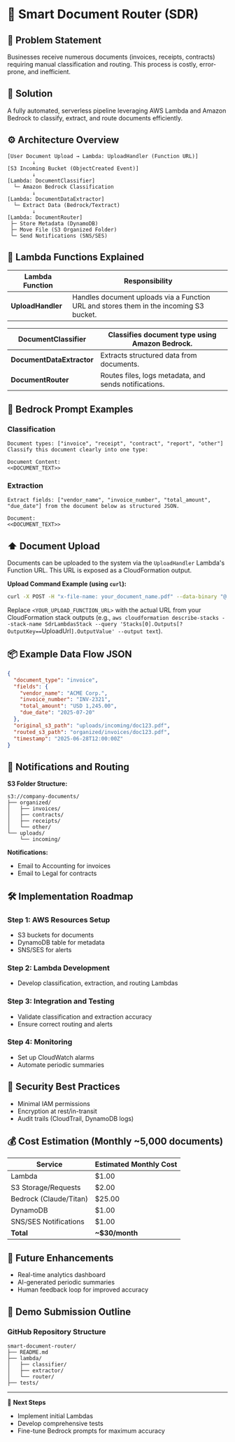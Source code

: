 # 📂 Smart Document Router (SDR)

## 📝 Problem Statement

Businesses receive numerous documents (invoices, receipts, contracts) requiring manual classification and routing. This process is costly, error-prone, and inefficient.

## 🚀 Solution

A fully automated, serverless pipeline leveraging AWS Lambda and Amazon Bedrock to classify, extract, and route documents efficiently.

## ⚙️ Architecture Overview

```
[User Document Upload → Lambda: UploadHandler (Function URL)]
        ↓
[S3 Incoming Bucket (ObjectCreated Event)]
        ↓
[Lambda: DocumentClassifier]
  └─ Amazon Bedrock Classification
        ↓
[Lambda: DocumentDataExtractor]
  └─ Extract Data (Bedrock/Textract)
        ↓
[Lambda: DocumentRouter]
 ├─ Store Metadata (DynamoDB)
 ├─ Move File (S3 Organized Folder)
 └─ Send Notifications (SNS/SES)
```

## 🔧 Lambda Functions Explained

| Lambda Function   | Responsibility                                  |
| ----------------- | ----------------------------------------------- |
| **UploadHandler** | Handles document uploads via a Function URL and stores them in the incoming S3 bucket. |

| **DocumentClassifier**    | Classifies document type using Amazon Bedrock.        |
| ------------------------- | ----------------------------------------------------- |
| **DocumentDataExtractor** | Extracts structured data from documents.              |
| **DocumentRouter**        | Routes files, logs metadata, and sends notifications. |

## 🧠 Bedrock Prompt Examples

### Classification

```
Document types: ["invoice", "receipt", "contract", "report", "other"]
Classify this document clearly into one type:

Document Content:
<<DOCUMENT_TEXT>>
```

### Extraction

```
Extract fields: ["vendor_name", "invoice_number", "total_amount", "due_date"] from the document below as structured JSON.

Document:
<<DOCUMENT_TEXT>>
```

## ⬆️ Document Upload

Documents can be uploaded to the system via the `UploadHandler` Lambda's Function URL. This URL is exposed as a CloudFormation output.

**Upload Command Example (using `curl`):**

```bash
curl -X POST -H "x-file-name: your_document_name.pdf" --data-binary "@./path/to/your_document.pdf" <YOUR_UPLOAD_FUNCTION_URL>/upload
```

Replace `<YOUR_UPLOAD_FUNCTION_URL>` with the actual URL from your CloudFormation stack outputs (e.g., `aws cloudformation describe-stacks --stack-name SdrLambdasStack --query 'Stacks[0].Outputs[?OutputKey==`UploadUrl`].OutputValue' --output text`).

## 📦 Example Data Flow JSON

```json
{
  "document_type": "invoice",
  "fields": {
    "vendor_name": "ACME Corp.",
    "invoice_number": "INV-2321",
    "total_amount": "USD 1,245.00",
    "due_date": "2025-07-20"
  },
  "original_s3_path": "uploads/incoming/doc123.pdf",
  "routed_s3_path": "organized/invoices/doc123.pdf",
  "timestamp": "2025-06-28T12:00:00Z"
}
```

## 🔔 Notifications and Routing

**S3 Folder Structure:**

```
s3://company-documents/
├── organized/
│   ├── invoices/
│   ├── contracts/
│   ├── receipts/
│   └── other/
└── uploads/
    └── incoming/
```

**Notifications:**

- Email to Accounting for invoices
- Email to Legal for contracts

## 🛠️ Implementation Roadmap

### Step 1: AWS Resources Setup

- S3 buckets for documents
- DynamoDB table for metadata
- SNS/SES for alerts

### Step 2: Lambda Development

- Develop classification, extraction, and routing Lambdas

### Step 3: Integration and Testing

- Validate classification and extraction accuracy
- Ensure correct routing and alerts

### Step 4: Monitoring

- Set up CloudWatch alarms
- Automate periodic summaries

## 🔐 Security Best Practices

- Minimal IAM permissions
- Encryption at rest/in-transit
- Audit trails (CloudTrail, DynamoDB logs)

## 💰 Cost Estimation (Monthly \~5,000 documents)

| Service                | Estimated Monthly Cost |
| ---------------------- | ---------------------- |
| Lambda                 | \$1.00                 |
| S3 Storage/Requests    | \$2.00                 |
| Bedrock (Claude/Titan) | \$25.00                |
| DynamoDB               | \$1.00                 |
| SNS/SES Notifications  | \$1.00                 |
| **Total**              | **\~\$30/month**       |

## 🧪 Future Enhancements

- Real-time analytics dashboard
- AI-generated periodic summaries
- Human feedback loop for improved accuracy

## 🎥 Demo Submission Outline

### GitHub Repository Structure

```
smart-document-router/
├── README.md
├── lambda/
│   ├── classifier/
│   ├── extractor/
│   └── router/
├── tests/
```

---

🎯 **Next Steps**

- Implement initial Lambdas
- Develop comprehensive tests
- Fine-tune Bedrock prompts for maximum accuracy

